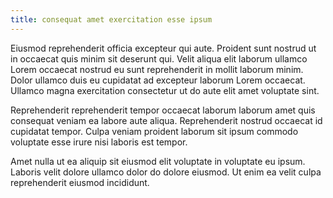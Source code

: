 ```yaml
---
title: consequat amet exercitation esse ipsum
---
```


Eiusmod reprehenderit officia excepteur qui aute. Proident sunt nostrud ut in occaecat quis minim sit deserunt qui. Velit aliqua elit laborum ullamco Lorem occaecat nostrud eu sunt reprehenderit in mollit laborum minim. Dolor ullamco duis eu cupidatat ad excepteur laborum Lorem occaecat. Ullamco magna exercitation consectetur ut do aute elit amet voluptate sint.

Reprehenderit reprehenderit tempor occaecat laborum laborum amet quis consequat veniam ea labore aute aliqua. Reprehenderit nostrud occaecat id cupidatat tempor. Culpa veniam proident laborum sit ipsum commodo voluptate esse irure nisi laboris est tempor.

Amet nulla ut ea aliquip sit eiusmod elit voluptate in voluptate eu ipsum. Laboris velit dolore ullamco dolor do dolore eiusmod. Ut enim ea velit culpa reprehenderit eiusmod incididunt.